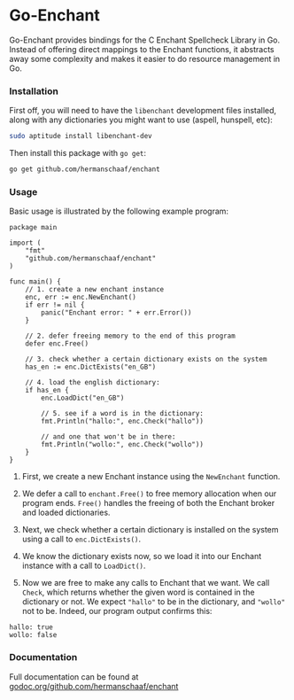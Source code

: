 Go-Enchant
==========

Go-Enchant provides bindings for the C Enchant Spellcheck Library in Go. Instead of offering direct mappings to the Enchant functions, it abstracts away some complexity and makes it easier to do resource management in Go.

### Installation

First off, you will need to have the `libenchant` development files installed, along with any dictionaries you might want to use (aspell, hunspell, etc):

```bash
sudo aptitude install libenchant-dev
```

Then install this package with `go get`:

```bash
go get github.com/hermanschaaf/enchant
```

### Usage

Basic usage is illustrated by the following example program:

```
package main

import (
	"fmt"
	"github.com/hermanschaaf/enchant"
)

func main() {
	// 1. create a new enchant instance
	enc, err := enc.NewEnchant()
	if err != nil {
		panic("Enchant error: " + err.Error())
	}

	// 2. defer freeing memory to the end of this program
	defer enc.Free()

	// 3. check whether a certain dictionary exists on the system
	has_en := enc.DictExists("en_GB")

	// 4. load the english dictionary:
	if has_en {
		enc.LoadDict("en_GB")

		// 5. see if a word is in the dictionary:
		fmt.Println("hallo:", enc.Check("hallo"))

		// and one that won't be in there:
		fmt.Println("wollo:", enc.Check("wollo"))
	}
}
```

1.  First, we create a new Enchant instance using the `NewEnchant` function.

2.  We defer a call to `enchant.Free()` to free memory allocation when our program ends. `Free()` handles the freeing of both the Enchant broker and loaded dictionaries.

3.  Next, we check whether a certain dictionary is installed on the system using a call to `enc.DictExists()`.

4.  We know the dictionary exists now, so we load it into our Enchant instance with a call to `LoadDict()`.

5.  Now we are free to make any calls to Enchant that we want. We call `Check`, which returns whether the given word is contained in the dictionary or not. We expect `"hallo"` to be in the dictionary, and `"wollo"` not to be. Indeed, our program output confirms this:

```
hallo: true
wollo: false
```

### Documentation

Full documentation can be found at [godoc.org/github.com/hermanschaaf/enchant](http://godoc.org/github.com/hermanschaaf/enchant)